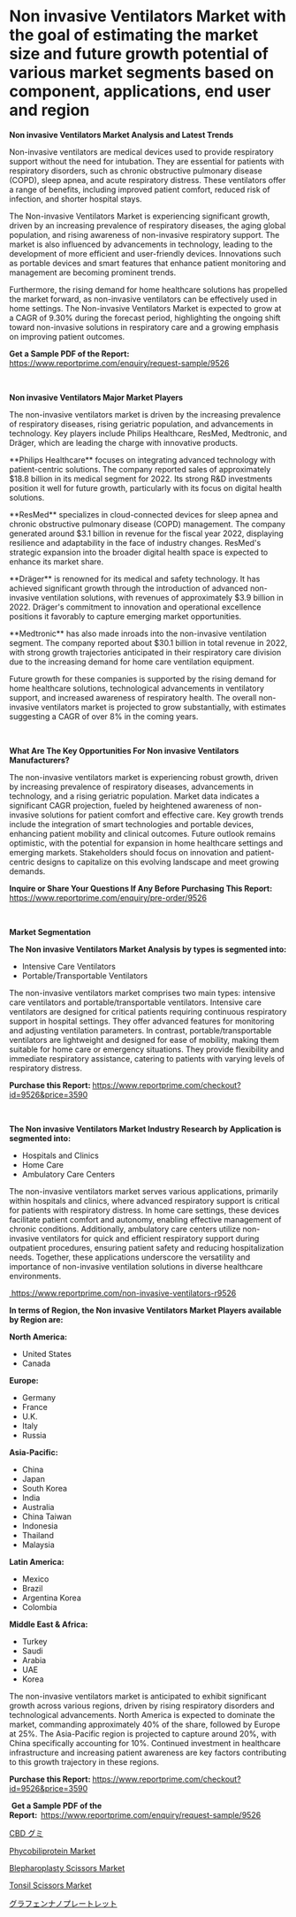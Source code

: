 <p><h1>Non invasive Ventilators Market with the goal of estimating the market size and future growth potential of various market segments based on component, applications, end user and region</h1></p><p><strong>Non invasive Ventilators Market Analysis and Latest Trends</strong></p>
<p><p>Non-invasive ventilators are medical devices used to provide respiratory support without the need for intubation. They are essential for patients with respiratory disorders, such as chronic obstructive pulmonary disease (COPD), sleep apnea, and acute respiratory distress. These ventilators offer a range of benefits, including improved patient comfort, reduced risk of infection, and shorter hospital stays.</p><p>The Non-invasive Ventilators Market is experiencing significant growth, driven by an increasing prevalence of respiratory diseases, the aging global population, and rising awareness of non-invasive respiratory support. The market is also influenced by advancements in technology, leading to the development of more efficient and user-friendly devices. Innovations such as portable devices and smart features that enhance patient monitoring and management are becoming prominent trends.</p><p>Furthermore, the rising demand for home healthcare solutions has propelled the market forward, as non-invasive ventilators can be effectively used in home settings. The Non-invasive Ventilators Market is expected to grow at a CAGR of 9.30% during the forecast period, highlighting the ongoing shift toward non-invasive solutions in respiratory care and a growing emphasis on improving patient outcomes.</p></p>
<p><strong>Get a Sample PDF of the Report:&nbsp;</strong> <a href="https://www.reportprime.com/enquiry/request-sample/9526">https://www.reportprime.com/enquiry/request-sample/9526</a></p>
<p>&nbsp;</p>
<p><strong>Non invasive Ventilators Major Market Players</strong></p>
<p><p>The non-invasive ventilators market is driven by the increasing prevalence of respiratory diseases, rising geriatric population, and advancements in technology. Key players include Philips Healthcare, ResMed, Medtronic, and Dräger, which are leading the charge with innovative products.</p><p>**Philips Healthcare** focuses on integrating advanced technology with patient-centric solutions. The company reported sales of approximately $18.8 billion in its medical segment for 2022. Its strong R&D investments position it well for future growth, particularly with its focus on digital health solutions.</p><p>**ResMed** specializes in cloud-connected devices for sleep apnea and chronic obstructive pulmonary disease (COPD) management. The company generated around $3.1 billion in revenue for the fiscal year 2022, displaying resilience and adaptability in the face of industry changes. ResMed's strategic expansion into the broader digital health space is expected to enhance its market share.</p><p>**Dräger** is renowned for its medical and safety technology. It has achieved significant growth through the introduction of advanced non-invasive ventilation solutions, with revenues of approximately $3.9 billion in 2022. Dräger's commitment to innovation and operational excellence positions it favorably to capture emerging market opportunities.</p><p>**Medtronic** has also made inroads into the non-invasive ventilation segment. The company reported about $30.1 billion in total revenue in 2022, with strong growth trajectories anticipated in their respiratory care division due to the increasing demand for home care ventilation equipment.</p><p>Future growth for these companies is supported by the rising demand for home healthcare solutions, technological advancements in ventilatory support, and increased awareness of respiratory health. The overall non-invasive ventilators market is projected to grow substantially, with estimates suggesting a CAGR of over 8% in the coming years.</p></p>
<p>&nbsp;</p>
<p><strong>What Are The Key Opportunities For Non invasive Ventilators Manufacturers?</strong></p>
<p><p>The non-invasive ventilators market is experiencing robust growth, driven by increasing prevalence of respiratory diseases, advancements in technology, and a rising geriatric population. Market data indicates a significant CAGR projection, fueled by heightened awareness of non-invasive solutions for patient comfort and effective care. Key growth trends include the integration of smart technologies and portable devices, enhancing patient mobility and clinical outcomes. Future outlook remains optimistic, with the potential for expansion in home healthcare settings and emerging markets. Stakeholders should focus on innovation and patient-centric designs to capitalize on this evolving landscape and meet growing demands.</p></p>
<p><strong>Inquire or Share Your Questions If Any Before Purchasing This Report:</strong> <a href="https://www.reportprime.com/enquiry/pre-order/9526">https://www.reportprime.com/enquiry/pre-order/9526</a></p>
<p>&nbsp;</p>
<p><strong>Market Segmentation</strong></p>
<p><strong>The Non invasive Ventilators Market Analysis by types is segmented into:</strong></p>
<p><ul><li>Intensive Care Ventilators</li><li>Portable/Transportable Ventilators</li></ul></p>
<p><p>The non-invasive ventilators market comprises two main types: intensive care ventilators and portable/transportable ventilators. Intensive care ventilators are designed for critical patients requiring continuous respiratory support in hospital settings. They offer advanced features for monitoring and adjusting ventilation parameters. In contrast, portable/transportable ventilators are lightweight and designed for ease of mobility, making them suitable for home care or emergency situations. They provide flexibility and immediate respiratory assistance, catering to patients with varying levels of respiratory distress.</p></p>
<p><strong>Purchase this Report:&nbsp;</strong><a href="https://www.reportprime.com/checkout?id=9526&price=3590">https://www.reportprime.com/checkout?id=9526&price=3590</a></p>
<p>&nbsp;</p>
<p><strong>The Non invasive Ventilators Market Industry Research by Application is segmented into:</strong></p>
<p><ul><li>Hospitals and Clinics</li><li>Home Care</li><li>Ambulatory Care Centers</li></ul></p>
<p><p>The non-invasive ventilators market serves various applications, primarily within hospitals and clinics, where advanced respiratory support is critical for patients with respiratory distress. In home care settings, these devices facilitate patient comfort and autonomy, enabling effective management of chronic conditions. Additionally, ambulatory care centers utilize non-invasive ventilators for quick and efficient respiratory support during outpatient procedures, ensuring patient safety and reducing hospitalization needs. Together, these applications underscore the versatility and importance of non-invasive ventilation solutions in diverse healthcare environments.</p></p>
<p><a href="https://www.reportprime.com/non-invasive-ventilators-r9526">&nbsp;https://www.reportprime.com/non-invasive-ventilators-r9526</a></p>
<p><strong>In terms of Region, the Non invasive Ventilators Market Players available by Region are:</strong></p>
<p>
    <p> <strong> North America: </strong>
        <ul>
            <li>United States</li>
            <li>Canada</li>
        </ul>
        </p> 
    <p> <strong> Europe: </strong>
        <ul>
            <li>Germany</li>
            <li>France</li>
            <li>U.K.</li>
            <li>Italy</li>
            <li>Russia</li>
        </ul>
        </p> 
    <p> <strong> Asia-Pacific: </strong>
        <ul>
            <li>China</li>
            <li>Japan</li>
            <li>South Korea</li>
            <li>India</li>
            <li>Australia</li>
            <li>China Taiwan</li>
            <li>Indonesia</li>
            <li>Thailand</li>
            <li>Malaysia</li>
        </ul>
        </p> 
    <p> <strong> Latin America: </strong>
        <ul>
            <li>Mexico</li>
            <li>Brazil</li>
            <li>Argentina Korea</li>
            <li>Colombia</li>
        </ul>
        </p> 
    <p> <strong> Middle East & Africa: </strong>
        <ul>
            <li>Turkey</li>
            <li>Saudi</li>
            <li>Arabia</li>
            <li>UAE</li>
            <li>Korea</li>
        </ul>
    </p>
    </p>
<p><p>The non-invasive ventilators market is anticipated to exhibit significant growth across various regions, driven by rising respiratory disorders and technological advancements. North America is expected to dominate the market, commanding approximately 40% of the share, followed by Europe at 25%. The Asia-Pacific region is projected to capture around 20%, with China specifically accounting for 10%. Continued investment in healthcare infrastructure and increasing patient awareness are key factors contributing to this growth trajectory in these regions.</p></p>
<p><strong>Purchase this Report: </strong><a href="https://www.reportprime.com/checkout?id=9526&price=3590">https://www.reportprime.com/checkout?id=9526&price=3590</a></p>
<p>&nbsp;<strong>Get a Sample PDF of the Report:&nbsp;&nbsp;</strong><a href="https://www.reportprime.com/enquiry/request-sample/9526">https://www.reportprime.com/enquiry/request-sample/9526</a></p>
<p><strong></strong></p>
<p><p><a href="https://medium.com/@leigh4852023/cbd-gummies-market-%E3%81%AE%E3%82%B0%E3%83%AD%E3%83%BC%E3%83%90%E3%83%AB%E5%B8%82%E5%A0%B4%E6%A6%82%E8%A6%81%E3%81%AF-%E4%B8%96%E7%95%8C%E3%81%8A%E3%82%88%E3%81%B3%E4%B8%BB%E8%A6%81%E5%B8%82%E5%A0%B4%E3%81%AB%E3%81%8A%E3%81%91%E3%82%8B%E6%A5%AD%E7%95%8C%E3%81%AB%E5%BD%B1%E9%9F%BF%E3%82%92%E4%B8%8E%E3%81%88%E3%82%8B%E4%B8%BB%E8%A6%81%E3%81%AA%E3%83%88%E3%83%AC%E3%83%B3%E3%83%89%E3%81%AB%E3%81%A4%E3%81%84%E3%81%A6-%E7%8B%AC%E8%87%AA%E3%81%AE%E8%A6%96%E7%82%B9%E3%82%92%E6%8F%90%E4%BE%9B%E3%81%97%E3%81%BE%E3%81%99-561d36713d18">CBD グミ</a></p><p><a href="https://issuu.com/reportprime-2/docs/phycobiliprotein-market-size-2030.p_7bfbc3a8447e5b">Phycobiliprotein Market</a></p><p><a href="https://www.linkedin.com/pulse/analyzing-blepharoplasty-scissors-market-dynamics-growth-uvuue?trackingId=5%2Bckhg3WTK%2BylFaNqnmnFw%3D%3D">Blepharoplasty Scissors Market</a></p><p><a href="https://www.linkedin.com/pulse/global-tonsil-scissors-market-analysis-trends-forecasts-n5gje?trackingId=ZqsAbN27Sqa57EqM2gDBbg%3D%3D">Tonsil Scissors Market</a></p><p><a href="https://medium.com/@lenorakris2023/graphene-nanoplatelets-market-%E3%81%AE%E3%82%B0%E3%83%AD%E3%83%BC%E3%83%90%E3%83%AB%E5%B8%82%E5%A0%B4%E6%A6%82%E8%A6%81%E3%81%AF-%E4%B8%96%E7%95%8C%E3%81%8A%E3%82%88%E3%81%B3%E4%B8%BB%E8%A6%81%E5%B8%82%E5%A0%B4%E3%81%AB%E3%81%8A%E3%81%91%E3%82%8B%E6%A5%AD%E7%95%8C%E3%81%AB%E5%BD%B1%E9%9F%BF%E3%82%92%E4%B8%8E%E3%81%88%E3%82%8B%E4%B8%BB%E8%A6%81%E3%81%AA%E3%83%88%E3%83%AC%E3%83%B3%E3%83%89%E3%81%AB%E3%81%A4%E3%81%84%E3%81%A6-%E7%8B%AC%E8%87%AA%E3%81%AE%E8%A6%96%E7%82%B9%E3%82%92%E6%8F%90%E4%BE%9B%E3%81%97%E3%81%BE%E3%81%99-cd4c7a27cb55">グラフェンナノプレートレット</a></p></p>